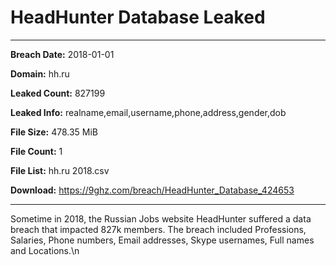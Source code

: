 # HeadHunter Database Leaked

------------
**Breach Date:** 2018-01-01

**Domain:** hh.ru

**Leaked Count:** 827199

**Leaked Info:** realname,email,username,phone,address,gender,dob

**File Size:** 478.35 MiB

**File Count:** 1

**File List:** hh.ru 2018.csv

**Download:** https://9ghz.com/breach/HeadHunter_Database_424653

------------
Sometime in 2018, the Russian Jobs website HeadHunter suffered a data breach that impacted 827k members. The breach included Professions, Salaries, Phone numbers, Email addresses, Skype usernames, Full names and Locations.\n
